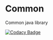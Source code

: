 # Common
Common java library

[![Codacy Badge](https://api.codacy.com/project/badge/Grade/8b6dbff13e724fa7a6e840c664b904d8)](https://www.codacy.com/manual/ARTIEROCKS/Common?utm_source=github.com&amp;utm_medium=referral&amp;utm_content=ARTIEROCKS/Common&amp;utm_campaign=Badge_Grade)
